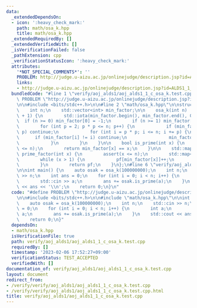 ```yaml
---
data:
  _extendedDependsOn:
  - icon: ':heavy_check_mark:'
    path: math/osa_k.hpp
    title: math/osa_k.hpp
  _extendedRequiredBy: []
  _extendedVerifiedWith: []
  _isVerificationFailed: false
  _pathExtension: cpp
  _verificationStatusIcon: ':heavy_check_mark:'
  attributes:
    '*NOT_SPECIAL_COMMENTS*': ''
    PROBLEM: http://judge.u-aizu.ac.jp/onlinejudge/description.jsp?id=ALDS1_1_C
    links:
    - http://judge.u-aizu.ac.jp/onlinejudge/description.jsp?id=ALDS1_1_C
  bundledCode: "#line 1 \"verify/aoj_alds1/aoj_alds1_1_c_osa_k.test.cpp\"\n#define\
    \ PROBLEM \"http://judge.u-aizu.ac.jp/onlinejudge/description.jsp?id=ALDS1_1_C\"\
    \n\n#include <bits/stdc++.h>\n\n#line 2 \"math/osa_k.hpp\"\n\nstruct osa_k {\n\
    \    int n;\n    std::vector<int> min_factor;\n\n    osa_k(int n) : n(n), min_factor(n\
    \ + 1) {\n        std::iota(min_factor.begin(), min_factor.end(), 0);\n      \
    \  if (n >= 0) min_factor[0] = -1;\n        if (n >= 1) min_factor[1] = -1;\n\
    \        for (int p = 2; p * p <= n; p++) {\n            if (min_factor[p] !=\
    \ p) continue;\n            for (int i = p * p; i <= n; i += p) {\n          \
    \      if (min_factor[i] != i) continue;\n                min_factor[i] = p;\n\
    \            }\n        }\n    }\n\n    bool is_prime(int x) {\n        assert(x\
    \ <= n);\n        return min_factor[x] == x;\n    }\n\n    std::map<int, int>\
    \ prime_factor(int x) {\n        assert(x <= n);\n        std::map<int, int> pf;\n\
    \        while (x > 1) {\n            pf[min_factor[x]]++;\n            x /= min_factor[x];\n\
    \        }\n        return pf;\n    }\n};\n#line 6 \"verify/aoj_alds1/aoj_alds1_1_c_osa_k.test.cpp\"\
    \n\nint main() {\n    auto osak = osa_k(100000000);\n    int n;\n    std::cin\
    \ >> n;\n    int ans = 0;\n    for (int i = 0; i < n; i++) {\n        int a;\n\
    \        std::cin >> a;\n        ans += osak.is_prime(a);\n    }\n    std::cout\
    \ << ans << '\\n';\n    return 0;\n}\n"
  code: "#define PROBLEM \"http://judge.u-aizu.ac.jp/onlinejudge/description.jsp?id=ALDS1_1_C\"\
    \n\n#include <bits/stdc++.h>\n\n#include \"math/osa_k.hpp\"\n\nint main() {\n\
    \    auto osak = osa_k(100000000);\n    int n;\n    std::cin >> n;\n    int ans\
    \ = 0;\n    for (int i = 0; i < n; i++) {\n        int a;\n        std::cin >>\
    \ a;\n        ans += osak.is_prime(a);\n    }\n    std::cout << ans << '\\n';\n\
    \    return 0;\n}"
  dependsOn:
  - math/osa_k.hpp
  isVerificationFile: true
  path: verify/aoj_alds1/aoj_alds1_1_c_osa_k.test.cpp
  requiredBy: []
  timestamp: '2023-02-06 17:52:27+09:00'
  verificationStatus: TEST_ACCEPTED
  verifiedWith: []
documentation_of: verify/aoj_alds1/aoj_alds1_1_c_osa_k.test.cpp
layout: document
redirect_from:
- /verify/verify/aoj_alds1/aoj_alds1_1_c_osa_k.test.cpp
- /verify/verify/aoj_alds1/aoj_alds1_1_c_osa_k.test.cpp.html
title: verify/aoj_alds1/aoj_alds1_1_c_osa_k.test.cpp
---
```

